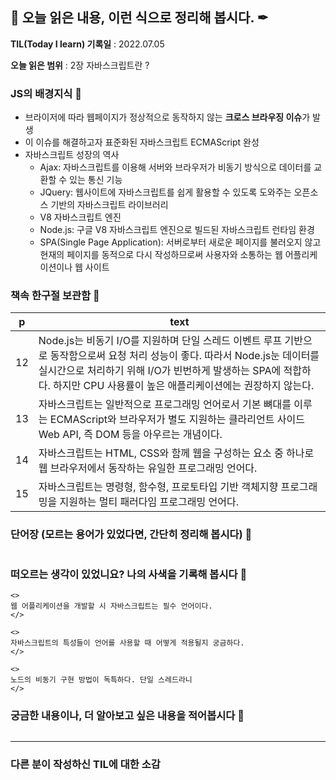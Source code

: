 ## 📕 오늘 읽은 내용, 이런 식으로 정리해 봅시다. ✒

**TIL(Today I learn) 기록일** : 2022.07.05

**오늘 읽은 범위** : 2장 자바스크립트란 ?

### JS의 배경지식 📑

- 브라이저에 따라 웹페이지가 정상적으로 동작하지 않는 **크로스 브라우징 이슈**가 발생
- 이 이슈를 해결하고자 표준화된 자바스크립트 ECMAScript 완성
- 자바스크립트 성장의 역사
	- Ajax: 자바스크립트를 이용해 서버와 브라우저가 비동기 방식으로 데이터를 교환할 수 있는 통신 기능
	- JQuery: 웹사이트에 자바스크립트를 쉽게 활용할 수 있도록 도와주는 오픈소스 기반의 자바스크립트 라이브러리
	- V8 자바스크립트 엔진
	- Node.js: 구글 V8 자바스크립트 엔진으로 빌드된 자바스크립트 런타임 환경 
	- SPA(Single Page Application): 서버로부터 새로운 페이지를 불러오지 않고 현재의 페이지를 동적으로 다시 작성하므로써 사용자와 소통하는 웹 어플리케이션이나 웹 사이트

### 책속 한구절 보관함 📖

| p    | text                                           |
| ---- | ---------------------------------------------- |
| 12  | Node.js는 비동기 I/O를 지원하며 단일 스레드 이벤트 루프 기반으로 동작함으로써 요청 처리 성능이 좋다. 따라서 Node.js눈 데이터를 실시간으로 처리하기 위해 I/O가 빈번하게 발생하는 SPA에 적합하다. 하지만 CPU 사용률이 높은 애플리케이션에는 권장하지 않는다. |
| 13  | 자바스크립트는 일반적으로 프로그래밍 언어로서 기본 뼈대를 이루는 ECMAScript와 브라우저가 별도 지원하는 클라리언트 사이드 Web API, 즉 DOM 등을 아우르는 개념이다. |
| 14  | 자바스크립트는 HTML, CSS와 함께 웹을 구성하는 요소 중 하나로 웹 브라우저에서 동작하는 유일한 프로그래밍 언어다. |
| 15  | 자바스크립트는 명령형, 함수형, 프로토타입 기반 객체지향 프로그래밍을 지원하는 멀티 패러다임 프로그래밍 언어다. |


### 단어장 (모르는 용어가 있었다면, 간단히 정리해 봅시다) 🔖
```
```

### 떠오르는 생각이 있었니요? 나의 사색을 기록해 봅시다 💭
```
<>
웹 어플리케이션을 개발할 시 자바스크립트는 필수 언어이다.
</>

<>
자바스크립트의 특성들이 언어를 사용할 때 어떻게 적용될지 궁금하다.
</>

<>
노드의 비동기 구현 방법이 독특하다. 단일 스레드라니
</>
```

### 궁금한 내용이나, 더 알아보고 싶은 내용을 적어봅시다 🤔
```

```

---

### 다른 분이 작성하신 TIL에 대한 소감